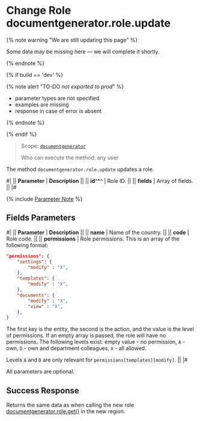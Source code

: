 # Change Role documentgenerator.role.update

{% note warning "We are still updating this page" %}

Some data may be missing here — we will complete it shortly.

{% endnote %}

{% if build == 'dev' %}

{% note alert "TO-DO _not exported to prod_" %}

- parameter types are not specified
- examples are missing
- response in case of error is absent

{% endnote %}

{% endif %}

> Scope: [`documentgenerator`](../../scopes/permissions.md)
>
> Who can execute the method: any user

The method `documentgenerator.role.update` updates a role.

#|
|| **Parameter** | **Description** ||
|| **id**^*^ | Role ID. ||
|| **fields** | Array of fields. ||
|#

{% include [Parameter Note](../../../_includes/required.md) %}

## Fields Parameters

#|
|| **Parameter** | **Description** ||
|| **name** | Name of the country. ||
|| **code** | Role code. ||
|| **permissions** | Role permissions. This is an array of the following format: 

```json
"permissions": {
	"settings": {
		"modify" : "X",
	},
	"templates": {
		"modify" : "X",
	},
	"documents": {
		"modify" : "X",
		"view" : "X",
	},
}
``` 

The first key is the entity, the second is the action, and the value is the level of permissions. If an empty array is passed, the role will have no permissions. The following levels exist: empty value - no permission, `A` - own, `D` - own and department colleagues, `X` - all allowed.

Levels `A` and `D` are only relevant for `permissions[templates][modify]`. ||
|#

All parameters are optional.

## Success Response

Returns the same data as when calling the new role [documentgenerator.role.get()](./document-generator-role-get.md) in the new region.